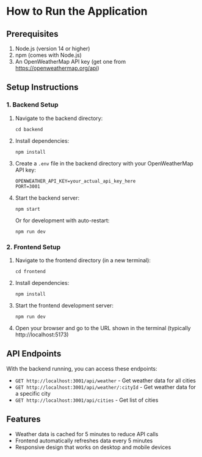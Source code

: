 # How to Run the Application

## Prerequisites

1. Node.js (version 14 or higher)
2. npm (comes with Node.js)
3. An OpenWeatherMap API key (get one from https://openweathermap.org/api)

## Setup Instructions

### 1. Backend Setup

1. Navigate to the backend directory:
   ```
   cd backend
   ```

2. Install dependencies:
   ```
   npm install
   ```

3. Create a `.env` file in the backend directory with your OpenWeatherMap API key:
   ```
   OPENWEATHER_API_KEY=your_actual_api_key_here
   PORT=3001
   ```

4. Start the backend server:
   ```
   npm start
   ```
   
   Or for development with auto-restart:
   ```
   npm run dev
   ```

### 2. Frontend Setup

1. Navigate to the frontend directory (in a new terminal):
   ```
   cd frontend
   ```

2. Install dependencies:
   ```
   npm install
   ```

3. Start the frontend development server:
   ```
   npm run dev
   ```

4. Open your browser and go to the URL shown in the terminal (typically http://localhost:5173)

## API Endpoints

With the backend running, you can access these endpoints:

- `GET http://localhost:3001/api/weather` - Get weather data for all cities
- `GET http://localhost:3001/api/weather/:cityId` - Get weather data for a specific city
- `GET http://localhost:3001/api/cities` - Get list of cities

## Features

- Weather data is cached for 5 minutes to reduce API calls
- Frontend automatically refreshes data every 5 minutes
- Responsive design that works on desktop and mobile devices